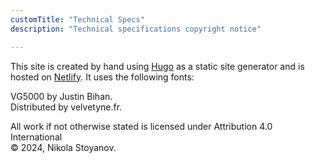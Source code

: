```yaml
---
customTitle: "Technical Specs"
description: "Technical specifications copyright notice"

---
```


This site is created by hand using [Hugo](https://gohugo.io/) as a static site generator and is hosted on [Netlify](https://www.netlify.com/).  It uses the following fonts:

VG5000 by Justin Bihan. <br>
Distributed by velvetyne.fr.

All work if not otherwise stated is licensed under Attribution 4.0 International <br>
© 2024, Nikola Stoyanov.